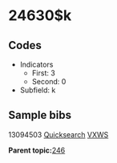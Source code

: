 # 24630$k

## Codes

-   Indicators
    -   First: 3
    -   Second: 0
-   Subfield: k

## Sample bibs

13094503 [Quicksearch](https://search.library.yale.edu/catalog/13094503) [VXWS](http://prodorbis.library.yale.edu:7014/vxws/GetHoldingsService?bibId=13094503)

**Parent topic:**[246](../../tags/246/246.md)

